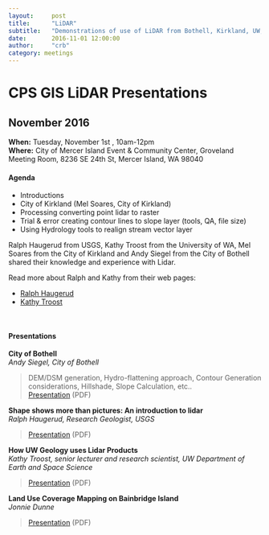 ```yaml
---
layout:     post
title:      "LiDAR"
subtitle:   "Demonstrations of use of LiDAR from Bothell, Kirkland, UW, USGS and Bainbridge Island"
date:       2016-11-01 12:00:00
author:     "crb"
category: meetings
---
```


<h1>CPS GIS LiDAR Presentations</h1>
<h2>November 2016</h2>
<strong>When:</strong> Tuesday, November 1st , 10am-12pm<br />
<strong>Where:</strong> City of Mercer Island Event & Community Center, Groveland Meeting Room,
8236 SE 24th St, Mercer Island, WA 98040

<br />

<h4>Agenda</h4>
<ul>
  <li>Introductions</li>
  <li>City of Kirkland (Mel Soares, City of Kirkland)</li>
  <li>Processing converting point lidar to raster</li>
  <li>Trial & error creating contour lines to slope layer (tools, QA, file size)</li>
  <li>Using Hydrology tools to realign stream vector layer</li>
</ul>

<p>
  Ralph Haugerud from USGS, Kathy Troost from the University of WA, Mel Soares from the City of Kirkland and Andy Siegel from the City of Bothell shared their knowledge and experience with Lidar.
</p>

<p>
  Read more about Ralph and Kathy from their web pages:
  <ul>
    <li><a href="http://geomaps.wr.usgs.gov/pacnw/phaugerud.html">Ralph Haugerud</a></li>
    <li><a href="https://environment.uw.edu/faculty/kathy-troost/">Kathy Troost</a></li>
  </ul>
</p>

<br />

<h4>Presentations</h4>
<strong>City of Bothell</strong><br />
<em>Andy Siegel, City of Bothell</em>
<blockquote>
  DEM/DSM generation, Hydro-flattening approach, Contour Generation considerations, Hillshade, Slope Calculation, etc..<br />
  <a href="/docs/2016/11/BothellLidarProject-Siegel.pdf">Presentation</a> (PDF)
</blockquote>

<strong>Shape shows more than pictures: An introduction to lidar</strong><br />
<em>Ralph Haugerud, Research Geologist, USGS</em>
<blockquote><a href="/docs/2016/11/IntroToLidar-Haugerud.pdf">Presentation</a> (PDF)</blockquote>

<strong>How UW Geology uses Lidar Products</strong><br />
<em>Kathy Troost, senior lecturer and research scientist, UW Department of Earth and Space Science</em>
<blockquote><a href="/docs/2016/11/LidarDerivativeMaps-Troost.pdf">Presentation</a> (PDF)</blockquote>

<strong>Land Use Coverage Mapping on Bainbridge Island</strong><br />
<em>Jonnie Dunne</em>
<blockquote><a href="/docs/2016/11/LandUseCoverMappingOnBainbridgeIs-Dunne.pdf">Presentation</a> (PDF)</blockquote>
